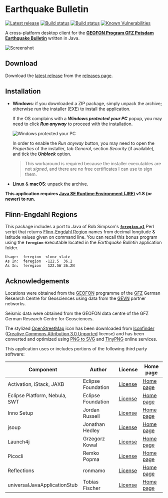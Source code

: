 Earthquake Bulletin
===================

[![Latest release](https://img.shields.io/github/release/albertus82/earthquake-bulletin.svg)](https://github.com/albertus82/earthquake-bulletin/releases/latest)
[![Build status](https://github.com/albertus82/earthquake-bulletin/workflows/build/badge.svg)](https://github.com/albertus82/earthquake-bulletin/actions)
[![Build status](https://ci.appveyor.com/api/projects/status/github/albertus82/earthquake-bulletin?branch=master&svg=true)](https://ci.appveyor.com/project/albertus82/earthquake-bulletin)
[![Known Vulnerabilities](https://snyk.io/test/github/albertus82/earthquake-bulletin/badge.svg?targetFile=pom.xml)](https://snyk.io/test/github/albertus82/earthquake-bulletin?targetFile=pom.xml)

A cross-platform desktop client for the [**GEOFON Program GFZ Potsdam Earthquake Bulletin**](https://geofon.gfz-potsdam.de/eqinfo/list.php) written in Java.

![Screenshot](https://user-images.githubusercontent.com/8672431/112748093-e8a85600-8fb9-11eb-8b86-ba8a498bf377.png)

## Download

Download the [latest release](https://github.com/albertus82/earthquake-bulletin/releases/latest) from the [releases page](https://github.com/albertus82/earthquake-bulletin/releases).

## Installation

* **Windows**: if you downloaded a ZIP package, simply unpack the archive; otherwise run the installer (EXE) to install the application.

  If the OS complains with a ***Windows protected your PC*** popup, you may need to click ***Run anyway*** to proceed with the installation.

  ![Windows protected your PC](https://user-images.githubusercontent.com/8672431/31048995-7145b034-a62a-11e7-860b-c477237145ce.png)

  In order to enable the *Run anyway* button, you may need to open the *Properties* of the installer, tab *General*, section *Security* (if available), and tick the ***Unblock*** option.
  > This workaround is required because the installer executables are not *signed*, and there are no free certificates I can use to sign them.
* **Linux** & **macOS**: unpack the archive.

**This application requires [Java SE Runtime Environment (JRE)](https://www.java.com) v1.8 (or newer) to run.**

## Flinn-Engdahl Regions

This package includes a port to Java of Bob Simpson's [**`feregion.pl`**](https://bit.ly/feregion) Perl script that returns [Flinn-Engdahl Region](https://earthquake.usgs.gov/data/flinn_engdahl.php) names from decimal longitude & latitude values given on command line. You can recall this bonus program using the **`feregion`** executable located in the *Earthquake Bulletin* application folder.
```
Usage:  feregion  <lon> <lat>
As In:  feregion  -122.5  36.2
As In:  feregion   122.5W 36.2N
```

## Acknowledgements

Locations were obtained from the [GEOFON](https://geofon.gfz-potsdam.de) programme of the [GFZ](https://www.gfz-potsdam.de) German Research Centre for Geosciences using data from the [GEVN](https://geofon.gfz-potsdam.de/eqinfo/gevn/) partner networks.

Seismic data were obtained from the GEOFON data centre of the GFZ German Research Centre for Geosciences.

The stylized [OpenStreetMap](https://www.openstreetmap.org) icon has been downloaded from [Iconfinder](https://www.iconfinder.com/icons/4691290/openstreetmap_icon) ([Creative Commons Attribution 3.0 Unported](https://creativecommons.org/licenses/by/3.0/) license) and has been converted and optimized using [PNG to SVG](https://www.pngtosvg.com) and [TinyPNG](https://tinypng.com) online services.

This application uses or includes portions of the following third party software:

|Component                    |Author                     |License                                                     |Home page                                     |
|-----------------------------|------------------|------------------------------------------------------------|-------------------------------------------------------|
|Activation, iStack, JAXB     |Eclipse Foundation|[License](https://www.eclipse.org/org/documents/edl-v10.php)|[Home page](https://projects.eclipse.org/projects/ee4j)|
|Eclipse Platform, Nebula, SWT|Eclipse Foundation|[License](https://www.eclipse.org/legal/epl-2.0/)           |[Home page](https://www.eclipse.org)                   |
|Inno Setup                   |Jordan Russell    |[License](https://jrsoftware.org/files/is/license.txt)      |[Home page](https://jrsoftware.org/isinfo.php)         |
|jsoup                        |Jonathan Hedley   |[License](https://jsoup.org/license)                        |[Home page](https://jsoup.org)                         |
|Launch4j                     |Grzegorz Kowal    |[License](https://opensource.org/licenses/BSD-3-Clause)     |[Home page](http://launch4j.sourceforge.net)           |
|Picocli                      |Remko Popma       |[License](https://git.io/JUqAY)                             |[Home page](https://picocli.info)                      |
|Reflections                  |ronmamo           |[License](https://git.io/Jtp8i)                             |[Home page](https://git.io/Jtp81)                      |
|universalJavaApplicationStub |Tobias Fischer    |[License](https://git.io/JUqAq)                             |[Home page](https://git.io/JUqAF)                      |

